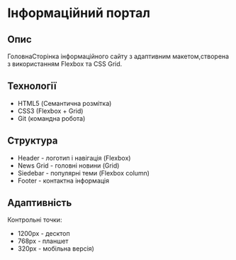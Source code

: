 # Інформаційний портал

## Опис
ГоловнаСторінка інформаційного сайту
з адаптивним макетом,створена з
використанням Flexbox та CSS Grid.

## Технології
- HTML5 (Семантична розмітка)
- CSS3 (Flexbox + Grid)
- Git (командна робота)

## Структура
- Header - логотип і навігація (Flexbox)
- News Grid - головні новини (Grid)
- Siedebar - популярні теми (Flexbox
column)
- Footer - контактна інформація

## Адаптивність
Контрольні точки:
- 1200px - десктоп
- 768px - планшет
- 320px - мобільна версія)
